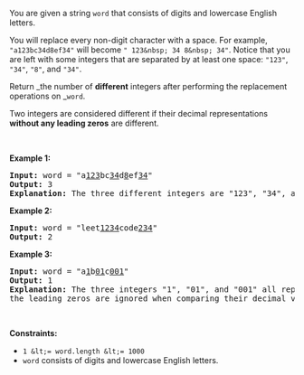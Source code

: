 You are given a string `` word `` that consists of digits and lowercase English letters.

You will replace every non-digit character with a space. For example, `` "a123bc34d8ef34" `` will become `` " 123&nbsp; 34 8&nbsp; 34" ``. Notice that you are left with some integers that are separated by at least one space: `` "123" ``, `` "34" ``, `` "8" ``, and `` "34" ``.

Return _the number of __different__ integers after performing the replacement operations on _`` word ``.

Two integers are considered different if their decimal representations __without any leading zeros__ are different.

&nbsp;

__Example 1:__

<pre>
<strong>Input:</strong> word = "a<u>123</u>bc<u>34</u>d<u>8</u>ef<u>34</u>"
<strong>Output:</strong> 3
<strong>Explanation: </strong>The three different integers are "123", "34", and "8". Notice that "34" is only counted once.
</pre>

__Example 2:__

<pre>
<strong>Input:</strong> word = "leet<u>1234</u>code<u>234</u>"
<strong>Output:</strong> 2
</pre>

__Example 3:__

<pre>
<strong>Input:</strong> word = "a<u>1</u>b<u>01</u>c<u>001</u>"
<strong>Output:</strong> 1
<strong>Explanation: </strong>The three integers "1", "01", and "001" all represent the same integer because
the leading zeros are ignored when comparing their decimal values.
</pre>

&nbsp;

__Constraints:__

*   `` 1 &lt;= word.length &lt;= 1000 ``
*   `` word `` consists of digits and lowercase English letters.